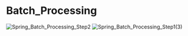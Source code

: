 # Batch_Processing
![Spring_Batch_Processing_Step2](https://github.com/satyamjaysawal/Spring-Boot-Spring-Batch-Processing-Projects/assets/108862706/fbf464f0-fa64-41e5-9839-c5b9554ee1a0)
![Spring_Batch_Processing_Step1(3)](https://github.com/satyamjaysawal/Spring-Boot-Spring-Batch-Processing-Projects/assets/108862706/fb63b098-dd52-4bec-b8c3-5f4723dfd2c9)
